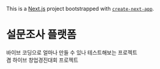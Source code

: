 This is a [Next.js](https://nextjs.org) project bootstrapped with [`create-next-app`](https://nextjs.org/docs/app/api-reference/cli/create-next-app).

# 설문조사 플랫폼

바이브 코딩으로 얼마나 만들 수 있나 테스트해보는 프로젝트\
겸 하이브 창업경진대회 프로젝트